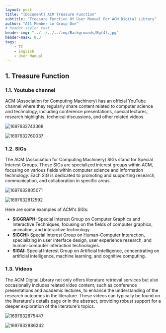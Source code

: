 ```yaml
---
layout: post
title: "[Document] ACM Treasure Function"
subtitle: "Treasure Function Of User Manual For ACM Digital Library"
author: "All Member in Group One"
# header-style: text
header-img: "../../../../img/Backgrounds/Bg(4).jpg"
header-mask: 0.3
tags:
    - TC
    - English
    - User Manual
---
```


##  1. <a name='TreasureFunction'></a>Treasure Function

###  1.1. <a name='Youtubechannel'></a>Youtube channel

ACM (Association for Computing Machinery) has an official YouTube channel where they regularly share content related to computer science and technology, including conference presentations, special lectures, research highlights, technical discussions, and other related videos.

![1697632743368](../../../../img/UserManual/1697632743368.png)

![1697632760037](../../../../img/UserManual/1697632760037.png)

###  1.2. <a name='SIGs'></a>SIGs

The ACM (Association for Computing Machinery) SIGs stand for Special Interest Groups. These SIGs are specialized interest groups within ACM, focusing on various fields within computer science and information technology. Each SIG is dedicated to promoting and supporting research, communication, and collaboration in specific areas.

![1697632805071](../../../../img/UserManual/1697632805071.png)

![1697632812592](../../../../img/UserManual/1697632812592.png)

Here are some examples of ACM's SIGs:

- **SIGGRAPH:** Special Interest Group on Computer Graphics and Interactive Techniques, focusing on the fields of computer graphics, animation, and interactive technology.
- **SIGCHI:** Special Interest Group on Human-Computer Interaction, specializing in user interface design, user experience research, and human-computer interaction technologies.
- **SIGAI:** Special Interest Group on Artificial Intelligence, concentrating on artificial intelligence, machine learning, and cognitive computing.

###  1.3. <a name='Videos'></a>Videos

The ACM Digital Library not only offers literature retrieval services but also occasionally includes related video content, such as conference presentations and academic lectures, to enhance the understanding of the research outcomes in the literature. These videos can typically be found on the literature's details page or in the abstract, providing robust support for a deeper exploration of the literature's topics.

![1697632875447](../../../../img/UserManual/1697632875447.png)

![1697632886242](../../../../img/UserManual/1697632886242.png)
